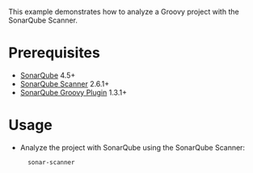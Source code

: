 This example demonstrates how to analyze a Groovy project with the SonarQube Scanner.

Prerequisites
=============
* [SonarQube](http://www.sonarqube.org/downloads/) 4.5+
* [SonarQube Scanner](http://docs.sonarqube.org/display/SCAN/Analyzing+with+SonarQube+Scanner) 2.6.1+
* [SonarQube Groovy Plugin](http://docs.sonarqube.org/display/PLUG/Groovy+Plugin) 1.3.1+

Usage
=====
* Analyze the project with SonarQube using the SonarQube Scanner:

        sonar-scanner